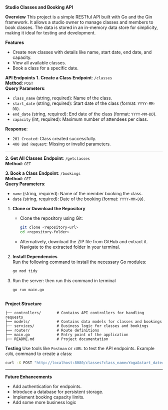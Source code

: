 **Studio Classes and Booking API**

**Overview**
This project is a simple RESTful API built with Go and the Gin framework. It allows a studio owner to manage classes and members to book classes. The data is stored in an in-memory data store for simplicity, making it ideal for testing and development.



**Features**
- Create new classes with details like name, start date, end date, and capacity.
- View all available classes.
- Book a class for a specific date.


**API Endpoints**
**1. Create a Class**
**Endpoint**: `/classes`  
**Method**: `POST`  
**Query Parameters**:  
- `class_name` (string, required): Name of the class.  
- `start_date` (string, required): Start date of the class (format: `YYYY-MM-DD`).  
- `end_date` (string, required): End date of the class (format: `YYYY-MM-DD`).  
- `capacity` (int, required): Maximum number of attendees per class.  

**Response**:  
- `201 Created`: Class created successfully.  
- `400 Bad Request`: Missing or invalid parameters.  

---

**2. Get All Classes**
**Endpoint**: `/getclasses`  
**Method**: `GET`  



**3. Book a Class**
**Endpoint**: `/bookings`  
**Method**: `GET`  
**Query Parameters**:  
- `name` (string, required): Name of the member booking the class.  
- `date` (string, required): Date of the booking (format: `YYYY-MM-DD`).  



1. **Clone or Download the Repository**  
   - Clone the repository using Git:  
     ```bash
     git clone <repository-url>
     cd <repository-folder>
     ```
   - Alternatively, download the ZIP file from GitHub and extract it. Navigate to the extracted folder in your terminal.

2. **Install Dependencies**  
   Run the following command to install the necessary Go modules:  
   ```bash
   go mod tidy

3. Run the server:
   then run this command in terminal
   ```bash
   go run main.go



**Project Structure**
```
├── controllers/       # Contains API controllers for handling requests
├── models/            # Contains data models for classes and bookings
├── services/          # Business logic for classes and bookings
├── router/            # Route definitions
├── main.go            # Entry point of the application
├── README.md          # Project documentation
```



**Testing**
Use tools like `Postman` or `cURL` to test the API endpoints. Example `cURL` command to create a class:
```bash
curl -X POST "http://localhost:8080/classes?class_name=Yoga&start_date=2025-01-20&end_date=2025-01-30&capacity=15"
```

---

**Future Enhancements**
- Add authentication for endpoints.
- Introduce a database for persistent storage.
- Implement booking capacity limits.
- Add some more business logic


